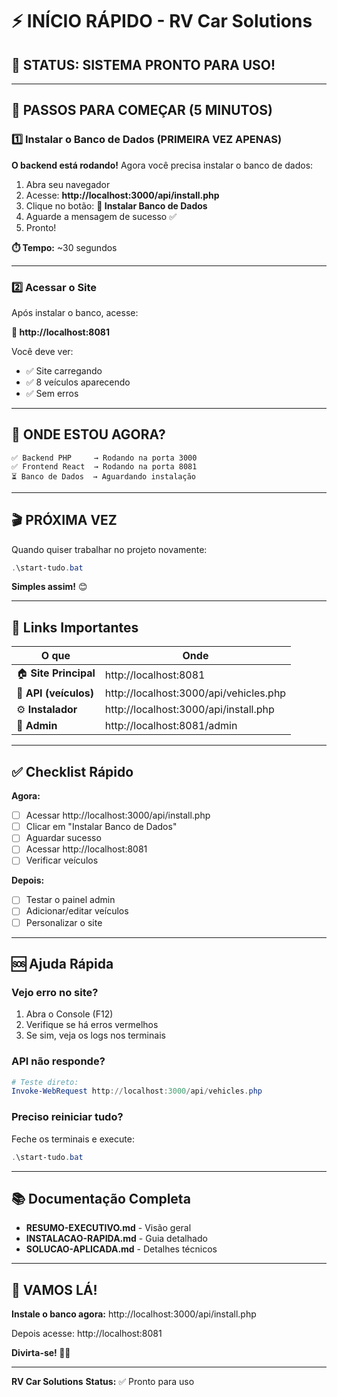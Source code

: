 # ⚡ INÍCIO RÁPIDO - RV Car Solutions

## 🎯 STATUS: SISTEMA PRONTO PARA USO!

---

## 🚀 PASSOS PARA COMEÇAR (5 MINUTOS)

### 1️⃣ Instalar o Banco de Dados (PRIMEIRA VEZ APENAS)

**O backend está rodando!** Agora você precisa instalar o banco de dados:

1. Abra seu navegador
2. Acesse: **http://localhost:3000/api/install.php**
3. Clique no botão: **🚀 Instalar Banco de Dados**
4. Aguarde a mensagem de sucesso ✅
5. Pronto!

**⏱️ Tempo:** ~30 segundos

---

### 2️⃣ Acessar o Site

Após instalar o banco, acesse:

**🌟 http://localhost:8081**

Você deve ver:

- ✅ Site carregando
- ✅ 8 veículos aparecendo
- ✅ Sem erros

---

## 📍 ONDE ESTOU AGORA?

```
✅ Backend PHP     → Rodando na porta 3000
✅ Frontend React  → Rodando na porta 8081
⏳ Banco de Dados  → Aguardando instalação
```

---

## 🎬 PRÓXIMA VEZ

Quando quiser trabalhar no projeto novamente:

```powershell
.\start-tudo.bat
```

**Simples assim!** 😊

---

## 🔗 Links Importantes

| O que                 | Onde                                   |
| --------------------- | -------------------------------------- |
| 🏠 **Site Principal** | http://localhost:8081                  |
| 🔧 **API (veículos)** | http://localhost:3000/api/vehicles.php |
| ⚙️ **Instalador**     | http://localhost:3000/api/install.php  |
| 👤 **Admin**          | http://localhost:8081/admin            |

---

## ✅ Checklist Rápido

**Agora:**

- [ ] Acessar http://localhost:3000/api/install.php
- [ ] Clicar em "Instalar Banco de Dados"
- [ ] Aguardar sucesso
- [ ] Acessar http://localhost:8081
- [ ] Verificar veículos

**Depois:**

- [ ] Testar o painel admin
- [ ] Adicionar/editar veículos
- [ ] Personalizar o site

---

## 🆘 Ajuda Rápida

### Vejo erro no site?

1. Abra o Console (F12)
2. Verifique se há erros vermelhos
3. Se sim, veja os logs nos terminais

### API não responde?

```powershell
# Teste direto:
Invoke-WebRequest http://localhost:3000/api/vehicles.php
```

### Preciso reiniciar tudo?

Feche os terminais e execute:

```powershell
.\start-tudo.bat
```

---

## 📚 Documentação Completa

- **RESUMO-EXECUTIVO.md** - Visão geral
- **INSTALACAO-RAPIDA.md** - Guia detalhado
- **SOLUCAO-APLICADA.md** - Detalhes técnicos

---

## 🎉 VAMOS LÁ!

**Instale o banco agora:** http://localhost:3000/api/install.php

Depois acesse: http://localhost:8081

**Divirta-se! 🚗💨**

---

**RV Car Solutions**
**Status:** ✅ Pronto para uso
